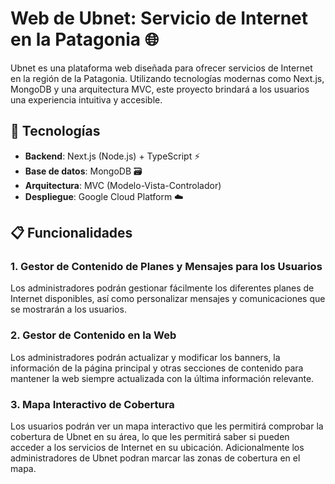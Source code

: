 # Web de Ubnet: Servicio de Internet en la Patagonia 🌐

Ubnet es una plataforma web diseñada para ofrecer servicios de Internet en la región de la Patagonia. Utilizando tecnologías modernas como Next.js, MongoDB y una arquitectura MVC, este proyecto brindará a los usuarios una experiencia intuitiva y accesible.

## 🚀 Tecnologías

- **Backend**: Next.js (Node.js) + TypeScript ⚡
- **Base de datos**: MongoDB 🗃️
- **Arquitectura**: MVC (Modelo-Vista-Controlador)
- **Despliegue**: Google Cloud Platform ☁️

## 📋 Funcionalidades

### 1. **Gestor de Contenido de Planes y Mensajes para los Usuarios**
   Los administradores podrán gestionar fácilmente los diferentes planes de Internet disponibles, así como personalizar mensajes y comunicaciones que se mostrarán a los usuarios.

### 2. **Gestor de Contenido en la Web**
   Los administradores podrán actualizar y modificar los banners, la información de la página principal y otras secciones de contenido para mantener la web siempre actualizada con la última información relevante.

### 3. **Mapa Interactivo de Cobertura**
   Los usuarios podrán ver un mapa interactivo que les permitirá comprobar la cobertura de Ubnet en su área, lo que les permitirá saber si pueden acceder a los servicios de Internet en su ubicación. Adicionalmente los administradores de Ubnet podran marcar las zonas de cobertura en el mapa. 

